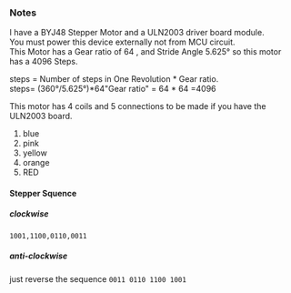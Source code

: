 ### Notes

I have a BYJ48 Stepper Motor and a ULN2003 driver board module.  
You must power this device externally not from MCU circuit.  
This Motor has a Gear ratio of 64 , and Stride Angle 5.625° so this motor has a 4096 Steps.  

steps = Number of steps in One Revolution  * Gear ratio.  
steps= (360°/5.625°)*64"Gear ratio" = 64 * 64 =4096  

This motor has 4 coils and 5 connections to be made if you have the ULN2003 board.  

1. blue  
2. pink  
3. yellow  
4. orange  
5. RED   

#### Stepper Squence

##### clockwise

`1001,1100,0110,0011`

##### anti-clockwise

just reverse the sequence `0011 0110 1100 1001`

